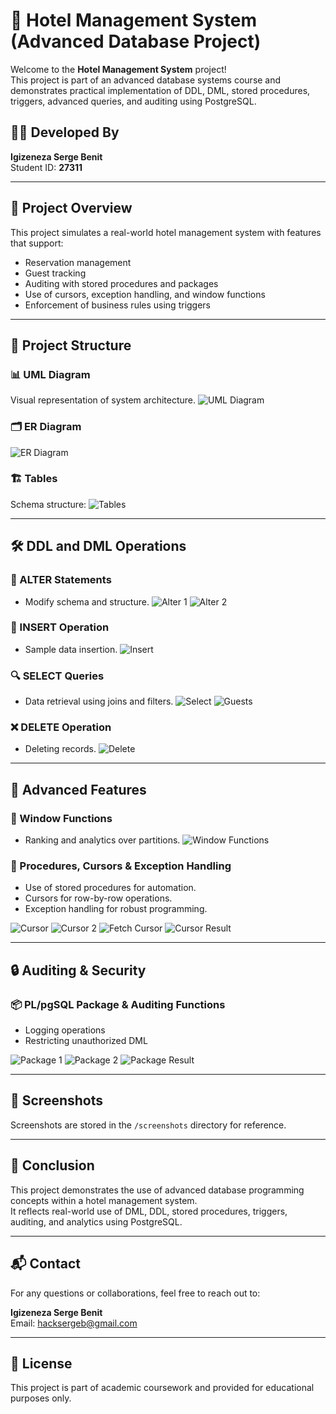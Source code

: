 # 🏨 Hotel Management System (Advanced Database Project)

Welcome to the **Hotel Management System** project!  
This project is part of an advanced database systems course and demonstrates practical implementation of DDL, DML, stored procedures, triggers, advanced queries, and auditing using PostgreSQL.

## 👨‍💻 Developed By
**Igizeneza Serge Benit**  
Student ID: **27311**

---

## 📌 Project Overview

This project simulates a real-world hotel management system with features that support:

- Reservation management
- Guest tracking
- Auditing with stored procedures and packages
- Use of cursors, exception handling, and window functions
- Enforcement of business rules using triggers

---

## 📁 Project Structure

### 📊 UML Diagram
Visual representation of system architecture.
![UML Diagram](https://github.com/Sergeb250/27311-Hotel-Management/blob/main/screenshots/ERdiagram.png)

### 🗂️ ER Diagram
![ER Diagram](https://github.com/Sergeb250/27311-Hotel-Management/blob/f88116eaa72460798829728bd7fd2c51c7880252/screenshots/ERdiagram.png)

### 🏗️ Tables
Schema structure:
![Tables](https://github.com/Sergeb250/27311-Hotel-Management/blob/f88116eaa72460798829728bd7fd2c51c7880252/screenshots/Screenshot%202025-05-24%20213614.png)

---

## 🛠️ DDL and DML Operations

### 🔧 ALTER Statements
- Modify schema and structure.
![Alter 1](https://github.com/Sergeb250/27311-Hotel-Management/blob/f88116eaa72460798829728bd7fd2c51c7880252/screenshots/alter.png)
![Alter 2](https://github.com/Sergeb250/27311-Hotel-Management/blob/f88116eaa72460798829728bd7fd2c51c7880252/screenshots/alter%20(2).png)

### 📝 INSERT Operation
- Sample data insertion.
![Insert](https://github.com/Sergeb250/27311-Hotel-Management/blob/f88116eaa72460798829728bd7fd2c51c7880252/screenshots/insert.png)

### 🔍 SELECT Queries
- Data retrieval using joins and filters.
![Select](https://github.com/Sergeb250/27311-Hotel-Management/blob/f88116eaa72460798829728bd7fd2c51c7880252/screenshots/select.png)
![Guests](https://github.com/Sergeb250/27311-Hotel-Management/blob/f88116eaa72460798829728bd7fd2c51c7880252/screenshots/guests.png)

### ❌ DELETE Operation
- Deleting records.
![Delete](https://github.com/Sergeb250/27311-Hotel-Management/blob/f88116eaa72460798829728bd7fd2c51c7880252/screenshots/delete.png)

---

## 🧠 Advanced Features

### 📐 Window Functions
- Ranking and analytics over partitions.
![Window Functions](https://github.com/Sergeb250/27311-Hotel-Management/blob/f88116eaa72460798829728bd7fd2c51c7880252/screenshots/WINDOW_fuction.png)

### 🧾 Procedures, Cursors & Exception Handling
- Use of stored procedures for automation.
- Cursors for row-by-row operations.
- Exception handling for robust programming.

![Cursor](https://github.com/Sergeb250/27311-Hotel-Management/blob/f88116eaa72460798829728bd7fd2c51c7880252/screenshots/cursor.png)
![Cursor 2](https://github.com/Sergeb250/27311-Hotel-Management/blob/f88116eaa72460798829728bd7fd2c51c7880252/screenshots/cursor%20(2).png)
![Fetch Cursor](https://github.com/Sergeb250/27311-Hotel-Management/blob/f88116eaa72460798829728bd7fd2c51c7880252/screenshots/fetch%20cursor.png)
![Cursor Result](https://github.com/Sergeb250/27311-Hotel-Management/blob/f88116eaa72460798829728bd7fd2c51c7880252/screenshots/cursorresult.png)

---

## 🔒 Auditing & Security

### 📦 PL/pgSQL Package & Auditing Functions
- Logging operations
- Restricting unauthorized DML

![Package 1](https://github.com/Sergeb250/27311-Hotel-Management/blob/f88116eaa72460798829728bd7fd2c51c7880252/screenshots/package.png)
![Package 2](https://github.com/Sergeb250/27311-Hotel-Management/blob/f88116eaa72460798829728bd7fd2c51c7880252/screenshots/package2.png)
![Package Result](https://github.com/Sergeb250/27311-Hotel-Management/blob/f88116eaa72460798829728bd7fd2c51c7880252/screenshots/package%20result.png)

---

## 📸 Screenshots

Screenshots are stored in the `/screenshots` directory for reference.

---

## 🏁 Conclusion

This project demonstrates the use of advanced database programming concepts within a hotel management system.  
It reflects real-world use of DML, DDL, stored procedures, triggers, auditing, and analytics using PostgreSQL.

---

## 📬 Contact

For any questions or collaborations, feel free to reach out to:

**Igizeneza Serge Benit**  
Email: [hacksergeb@gmail.com](mailto:hacksergeb@gmail.com)

---

## 📝 License

This project is part of academic coursework and provided for educational purposes only.
